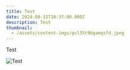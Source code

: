 ```yaml
---
title: Test
date: 2024-08-31T10:37:00.000Z
description: Test
thumbnail:
  - /assets/content-imgs/gvl35t9bgamqsfd.jpeg
---
```

Test

![Test](/assets/content-imgs/gvl35t9bgamqsfd.jpeg "Test")

